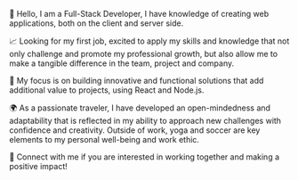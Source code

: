 👋 Hello, I am a Full-Stack Developer, I have knowledge of creating web applications, both on the client and server side.

📈 Looking for my first job, excited to apply my skills and knowledge that not only challenge and promote my professional growth, but also allow me to make a tangible difference in the team, project and company.

💼 My focus is on building innovative and functional solutions that add additional value to projects, using React and Node.js.

🌍 As a passionate traveler, I have developed an open-mindedness and adaptability that is reflected in my ability to approach new challenges with confidence and creativity. Outside of work, yoga and soccer are key elements to my personal well-being and work ethic.

🔗 Connect with me if you are interested in working together and making a positive impact!
